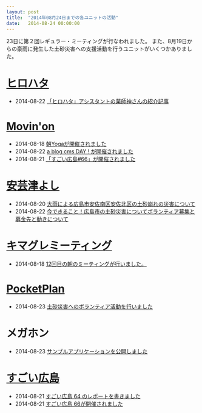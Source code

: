 ```yaml
---
layout: post
title:  "2014年08月24日までの各ユニットの活動"
date:   2014-08-24 00:00:00
---
```


23日に第２回レギュラー・ミーティングが行なわれました。
また、8月19日からの豪雨に発生した土砂災害への支援活動を行うユニットがいくつかありました。

# [ヒロハタ](http://hiro-hata.com/)

* 2014-08-22 [「ヒロハタ」アシスタントの薬師神さんの紹介記事](http://hiro-hata.com/post/95415284495)


# [Movin'on](http://coworking-hiroshima.com/)

* 2014-08-18 [朝Yogaが開催されました](http://www.facebook.com/events/569565836503039/permalink/569565843169705/)
* 2014-08-22 [a blog cms DAY ! が開催されました](http://www.facebook.com/movinon.hiroshima/posts/804226306264816)
* 2014-08-21 [「すごい広島#66」が開催されました](https://www.facebook.com/movinon.hiroshima/photos/a.741352859218828.1073741830.723399384347509/803833092970804/?type=1)


# [安芸津よし](http://akitsu.co/)

* 2014-08-20 [大雨による広島市安佐南区安佐北区の土砂崩れの災害について](http://akitsu.co/saigai-829.html?utm_source=rss&utm_medium=rss&utm_campaign=saigai)
* 2014-08-22 [今できること！広島市の土砂災害についてボランティア募集と募金先と動きについて](http://akitsu.co/saigai-2-842.html?utm_source=rss&utm_medium=rss&utm_campaign=saigai-2)


# [キマグレミーティング](https://www.facebook.com/kimaguremeeting)

* 2014-08-18 [12回目の朝のミーティングが行いました。](http://www.facebook.com/kimaguremeeting/posts/685340294875873)


# [PocketPlan](http://pocketplan.jp/)

* 2014-08-23 [土砂災害へのボランティア活動を行いました](http://www.facebook.com/PocketPlan/posts/690281907724451)

# メガホン

* 2014-08-23 [サンプルアプリケーションを公開しました](http://api.m-ph.org:3000/)

# [すごい広島](http://great-h.github.io/)

* 2014-08-21 [すごい広島 64 のレポートを書きました](http://www.facebook.com/great.hiroshima/posts/437589223050395)
* 2014-08-21 [すごい広島 66が開催されました](http://great-h.github.io/events/event-066.html)
